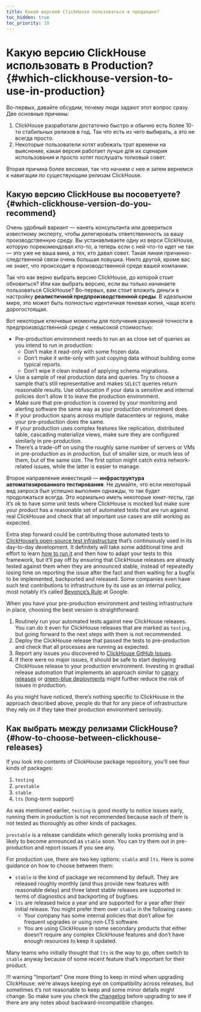 ```yaml
---
title: Какой версией ClickHouse пользоваться в продакшне?
toc_hidden: true
toc_priority: 10
---
```


# Какую версию ClickHouse использовать в Production? {#which-clickhouse-version-to-use-in-production}

Во-первых, давайте обсудим, почему люди задают этот вопрос сразу. Две основные причины:

1.  ClickHouse разработали достаточно быстро и обычно есть более 10-ти стабильных релизов в год. Так что есть из чего выбирать, а это не всегда просто. 
2.  Некоторые пользователи хотят избежать трат времени на выяснение, какая версия работает лучше для их сценария использования и просто хотят послушать толковый совет.

Вторая причина более весомая, так что начнем с нее и затем вернемся к навигации по существующим релизам ClickHouse.

## Какую версию ClickHouse вы посоветуете? {#which-clickhouse-version-do-you-recommend}

Очень удобный вариант — нанять консультанта или довериться известному эксперту, чтобы делегировать ответственность за вашу производственную среду. Вы устанавливаете одну из верси ClickHouse, которую порекомендовал кто-то, а теперь если с ней что-то идет не так — это уже не ваша вина, а тех, кто давал совет. Такая линия причинно-следственной связи очень большая ловушка. Никто другой, кроме вас не знает, что происходит в производственной среде вашей компании. 

Так что как верно выбрать версию ClickHouse, до которой стоит обновиться? Или как выбрать версию, если вы только начинаете пользоваться ClickHouse? Во-первых, вам стоит вложить деньги в настройку **реалистичной предпроизводственной среды**. В идеальном мире, это может быть полностью идентичная теневая копия, чаще всего дорогостоящая.

Вот некоторые ключевые моменты для получения разумной точности в предпроизводственной среде с невысокой стоимостью:

-   Pre-production environment needs to run an as close set of queries as you intend to run in production:
    -   Don’t make it read-only with some frozen data.
    -   Don’t make it write-only with just copying data without building some typical reports.
    -   Don’t wipe it clean instead of applying schema migrations.
-   Use a sample of real production data and queries. Try to choose a sample that’s still representative and makes `SELECT` queries return reasonable results. Use obfuscation if your data is sensitive and internal policies don’t allow it to leave the production environment.
-   Make sure that pre-production is covered by your monitoring and alerting software the same way as your production environment does.
-   If your production spans across multiple datacenters or regions, make your pre-production does the same.
-   If your production uses complex features like replication, distributed table, cascading materialize views, make sure they are configured similarly in pre-production.
-   There’s a trade-off on using the roughly same number of servers or VMs in pre-production as in production, but of smaller size, or much less of them, but of the same size. The first option might catch extra network-related issues, while the latter is easier to manage.

Второе направление инвестиций — **инфраструктура автоматизированного тестирования**. Не думайте, что если некоторый вид запроса был успешно выполнен однажды, то так будет продолжаться всегда. Это нормально иметь некоторые юнит-тесты, где It’s ok to have some unit tests where ClickHouse is mocked but make sure your product has a reasonable set of automated tests that are run against real ClickHouse and check that all important use cases are still working as expected.

Extra step forward could be contributing those automated tests to [ClickHouse’s open-source test infrastructure](https://github.com/ClickHouse/ClickHouse/tree/master/tests) that’s continuously used in its day-to-day development. It definitely will take some additional time and effort to learn [how to run it](../../development/tests.md) and then how to adapt your tests to this framework, but it’ll pay off by ensuring that ClickHouse releases are already tested against them when they are announced stable, instead of repeatedly losing time on reporting the issue after the fact and then waiting for a bugfix to be implemented, backported and released. Some companies even have such test contributions to infrastructure by its use as an internal policy, most notably it’s called [Beyonce’s Rule](https://www.oreilly.com/library/view/software-engineering-at/9781492082781/ch01.html#policies_that_scale_well) at Google.

When you have your pre-production environment and testing infrastructure in place, choosing the best version is straightforward:

1.  Routinely run your automated tests against new ClickHouse releases. You can do it even for ClickHouse releases that are marked as `testing`, but going forward to the next steps with them is not recommended.
2.  Deploy the ClickHouse release that passed the tests to pre-production and check that all processes are running as expected.
3.  Report any issues you discovered to [ClickHouse GitHub Issues](https://github.com/ClickHouse/ClickHouse/issues).
4.  If there were no major issues, it should be safe to start deploying ClickHouse release to your production environment. Investing in gradual release automation that implements an approach similar to [canary releases](https://martinfowler.com/bliki/CanaryRelease.html) or [green-blue deployments](https://martinfowler.com/bliki/BlueGreenDeployment.html) might further reduce the risk of issues in production.

As you might have noticed, there’s nothing specific to ClickHouse in the approach described above, people do that for any piece of infrastructure they rely on if they take their production environment seriously.

## Как выбрать между релизами ClickHouse? {#how-to-choose-between-clickhouse-releases}

If you look into contents of ClickHouse package repository, you’ll see four kinds of packages:

1.  `testing`
2.  `prestable`
3.  `stable`
4.  `lts` (long-term support)

As was mentioned earlier, `testing` is good mostly to notice issues early, running them in production is not recommended because each of them is not tested as thoroughly as other kinds of packages.

`prestable` is a release candidate which generally looks promising and is likely to become announced as `stable` soon. You can try them out in pre-production and report issues if you see any.

For production use, there are two key options: `stable` and `lts`. Here is some guidance on how to choose between them:

-   `stable` is the kind of package we recommend by default. They are released roughly monthly (and thus provide new features with reasonable delay) and three latest stable releases are supported in terms of diagnostics and backporting of bugfixes.
-   `lts` are released twice a year and are supported for a year after their initial release. You might prefer them over `stable` in the following cases:
    -   Your company has some internal policies that don’t allow for frequent upgrades or using non-LTS software.
    -   You are using ClickHouse in some secondary products that either doesn’t require any complex ClickHouse features and don’t have enough resources to keep it updated.

Many teams who initially thought that `lts` is the way to go, often switch to `stable` anyway because of some recent feature that’s important for their product.

!!! warning "Important"
    One more thing to keep in mind when upgrading ClickHouse: we’re always keeping eye on compatibility across releases, but sometimes it’s not reasonable to keep and some minor details might change. So make sure you check the [changelog](../../whats-new/changelog/index.md) before upgrading to see if there are any notes about backward-incompatible changes.
